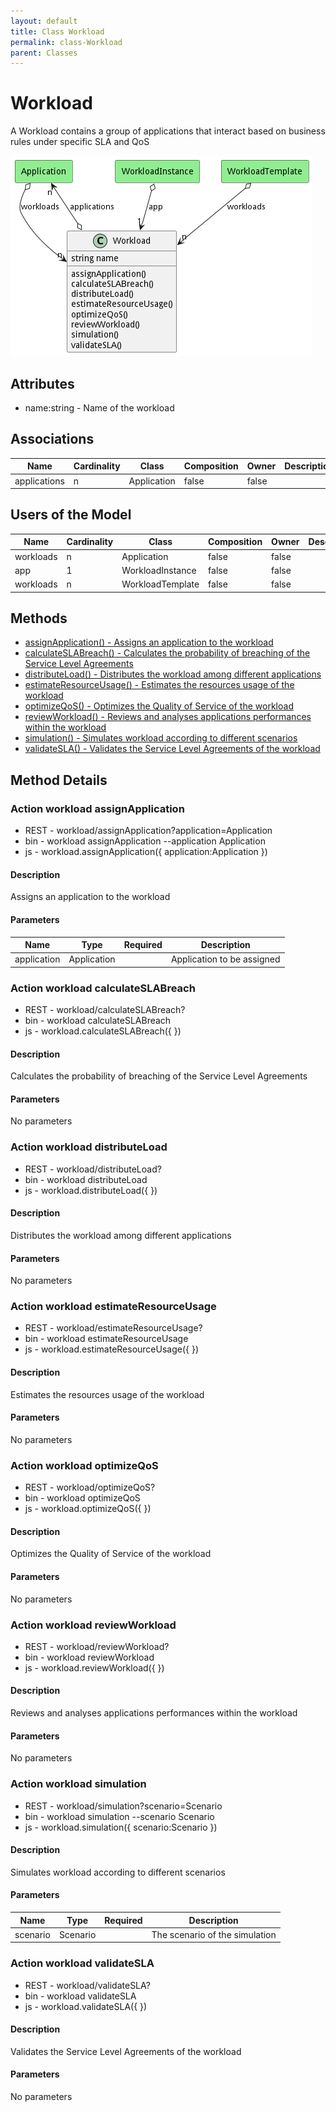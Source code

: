 ```yaml
---
layout: default
title: Class Workload
permalink: class-Workload
parent: Classes
---
```


# Workload

A Workload contains a group of applications that interact based on business rules under specific SLA and QoS

![Logical Diagram](./logical.png)

## Attributes

* name:string - Name of the workload


## Associations

| Name | Cardinality | Class | Composition | Owner | Description |
| --- | --- | --- | --- | --- | --- |
| applications | n | Application | false | false |  |



## Users of the Model

| Name | Cardinality | Class | Composition | Owner | Description |
| --- | --- | --- | --- | --- | --- |
| workloads | n | Application | false | false |  |
| app | 1 | WorkloadInstance | false | false |  |
| workloads | n | WorkloadTemplate | false | false |  |





## Methods
* [assignApplication() - Assigns an application to the workload](#action-assignApplication)
* [calculateSLABreach() - Calculates the probability of breaching of the Service Level Agreements](#action-calculateSLABreach)
* [distributeLoad() - Distributes the workload among different applications](#action-distributeLoad)
* [estimateResourceUsage() - Estimates the resources usage of the workload](#action-estimateResourceUsage)
* [optimizeQoS() - Optimizes the Quality of Service of the workload](#action-optimizeQoS)
* [reviewWorkload() - Reviews and analyses applications performances within the workload](#action-reviewWorkload)
* [simulation() - Simulates workload according to different scenarios](#action-simulation)
* [validateSLA() - Validates the Service Level Agreements of the workload](#action-validateSLA)


<h2>Method Details</h2>
    
### Action workload assignApplication



* REST - workload/assignApplication?application=Application
* bin - workload assignApplication --application Application
* js - workload.assignApplication({ application:Application })

#### Description
Assigns an application to the workload

#### Parameters

| Name | Type | Required | Description |
|---|---|---|---|
| application | Application | | Application to be assigned |




### Action workload calculateSLABreach



* REST - workload/calculateSLABreach?
* bin - workload calculateSLABreach 
* js - workload.calculateSLABreach({  })

#### Description
Calculates the probability of breaching of the Service Level Agreements

#### Parameters

No parameters



### Action workload distributeLoad



* REST - workload/distributeLoad?
* bin - workload distributeLoad 
* js - workload.distributeLoad({  })

#### Description
Distributes the workload among different applications

#### Parameters

No parameters



### Action workload estimateResourceUsage



* REST - workload/estimateResourceUsage?
* bin - workload estimateResourceUsage 
* js - workload.estimateResourceUsage({  })

#### Description
Estimates the resources usage of the workload

#### Parameters

No parameters



### Action workload optimizeQoS



* REST - workload/optimizeQoS?
* bin - workload optimizeQoS 
* js - workload.optimizeQoS({  })

#### Description
Optimizes the Quality of Service of the workload

#### Parameters

No parameters



### Action workload reviewWorkload



* REST - workload/reviewWorkload?
* bin - workload reviewWorkload 
* js - workload.reviewWorkload({  })

#### Description
Reviews and analyses applications performances within the workload

#### Parameters

No parameters



### Action workload simulation



* REST - workload/simulation?scenario=Scenario
* bin - workload simulation --scenario Scenario
* js - workload.simulation({ scenario:Scenario })

#### Description
Simulates workload according to different scenarios

#### Parameters

| Name | Type | Required | Description |
|---|---|---|---|
| scenario | Scenario | | The scenario of the simulation |




### Action workload validateSLA



* REST - workload/validateSLA?
* bin - workload validateSLA 
* js - workload.validateSLA({  })

#### Description
Validates the Service Level Agreements of the workload

#### Parameters

No parameters




